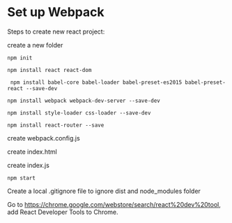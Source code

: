# Set up Webpack

Steps to create new react project:

create a new folder

` npm init `

` npm install react react-dom `

` npm install babel-core babel-loader babel-preset-es2015 babel-preset-react --save-dev` 

` npm install webpack webpack-dev-server --save-dev ` 

` npm install style-loader css-loader --save-dev `

` npm install react-router --save `

create webpack.config.js

create index.html

create index.js

` npm start `

Create a local .gitignore file to ignore dist and node_modules folder

Go to https://chrome.google.com/webstore/search/react%20dev%20tool, add React Developer Tools to Chrome.


